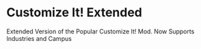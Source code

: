 # Customize It! Extended
Extended Version of the Popular Customize It! Mod. Now Supports Industries and Campus
